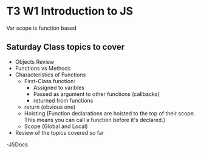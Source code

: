 # T3 W1 Introduction to JS

Var scope is function based

## Saturday Class topics to cover
- Objects Review
- Functions vs Methods
- Characteristics of Functions
    - First-Class function:
        - Assigned to varibles
        - Passed as argument to other functions (callbacks)
        - returned from functions
    - return (obvious one)
    - Hoisting (Function declarations are hoisted to the top of their scope. This means you can call a function before it's declared.)
    - Scope (Global and Local)
- Review of the topics covered so far

-JSDocs 